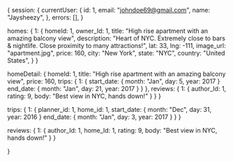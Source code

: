 {
  session: {
    currentUser: {
      id: 1,
      email: "johndoe69@gmail.com",
      name: "Jaysheezy",
    },
    errors: [],
  }

  homes: {
    1: {
      homeId: 1,
      owner_Id: 1,
      title: "High rise apartment with an amazing balcony view",
      description: "Heart of NYC. Extremely close to bars & nightlife. Close proximity to many attractions!",
      lat: 33,
      lng: -111,
      image_url: "apartment.jpg",
      price: 160,
      city: "New York",
      state: "NYC",
      country: "United States",
    }
  }

  homeDetail: {
    homeId: 1,
    title: "High rise apartment with an amazing balcony view",
    price: 160,
    trips: {
      1: {
        start_date: { month: "Jan", day: 5, year: 2017 }
        end_date: { month: "Jan", day: 21, year: 2017 }
      }
    },
    reviews: {
      1: {
        author_Id: 1,
        rating: 9,
        body: "Best view in NYC, hands down!"
      }
    }
  }

  trips: {
    1: {
      planner_id: 1,
      home_id: 1,
      start_date: { month: "Dec", day: 31, year: 2016 }
      end_date: { month: "Jan", day: 3, year: 2017 }
    }
  }

  reviews: {
    1: {
      author_Id: 1,
      home_Id: 1,
      rating: 9,
      body: "Best view in NYC, hands down!"
    }
  }

}
